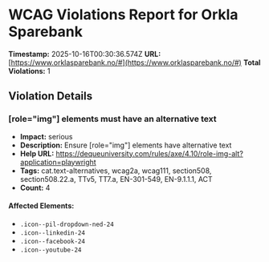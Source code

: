 # WCAG Violations Report for Orkla Sparebank

**Timestamp:** 2025-10-16T00:30:36.574Z
**URL:** [https://www.orklasparebank.no/#](https://www.orklasparebank.no/#)
**Total Violations:** 1

## Violation Details

### [role="img"] elements must have an alternative text

- **Impact:** serious
- **Description:** Ensure [role="img"] elements have alternative text
- **Help URL:** https://dequeuniversity.com/rules/axe/4.10/role-img-alt?application=playwright
- **Tags:** cat.text-alternatives, wcag2a, wcag111, section508, section508.22.a, TTv5, TT7.a, EN-301-549, EN-9.1.1.1, ACT
- **Count:** 4

#### Affected Elements:

- `.icon--pil-dropdown-ned-24`
- `.icon--linkedin-24`
- `.icon--facebook-24`
- `.icon--youtube-24`
